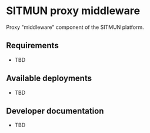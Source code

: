 # SITMUN proxy middleware
Proxy "middleware" component of the SITMUN platform.

## Requirements

- TBD

## Available deployments

- TBD

## Developer documentation

- TBD
